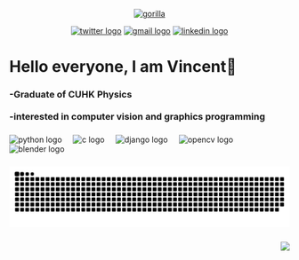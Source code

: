 

<div align="center">
  
  [![gorilla](https://github.com/user-attachments/assets/c4f65db9-d319-433b-a313-eb4316672dbe)](https://yeungpakming.github.io/)

  [<img src="https://img.shields.io/static/v1?message=Twitter&logo=twitter&label=&color=1DA1F2&logoColor=white&labelColor=&style=for-the-badge" height="35" alt="twitter logo">](https://x.com/yeungpakming)
  [<img src="https://img.shields.io/static/v1?message=Gmail&logo=gmail&label=&color=D14836&logoColor=white&labelColor=&style=for-the-badge" height="35" alt="gmail logo">](mailto:yeungpakming@gmail.com) 
  [<img src="https://img.shields.io/static/v1?message=LinkedIn&logo=linkedin&label=&color=0077B5&logoColor=white&labelColor=&style=for-the-badge" height="35" alt="linkedin logo">](https://www.linkedin.com/in/yeungpakming/)
</div>

###

<h1 align="left">Hello everyone, I am Vincent👋</h1>

###

<h3 align="left">-Graduate of CUHK Physics<br><br>-interested in computer vision and graphics programming</h3>

###

<div align="left">
  <img src="https://cdn.jsdelivr.net/gh/devicons/devicon/icons/python/python-original.svg" height="30" alt="python logo"  />
  <img width="12" />
  <img src="https://cdn.jsdelivr.net/gh/devicons/devicon/icons/c/c-original.svg" height="30" alt="c logo"  />
  <img width="12" />
  <img src="https://cdn.jsdelivr.net/gh/devicons/devicon/icons/django/django-plain.svg" height="30" alt="django logo"  />
  <img width="12" />
  <img src="https://cdn.jsdelivr.net/gh/devicons/devicon/icons/opencv/opencv-original.svg" height="30" alt="opencv logo"  />
  <img width="12" />
  <img src="https://cdn.jsdelivr.net/gh/devicons/devicon/icons/blender/blender-original.svg" height="30" alt="blender logo"  />
</div>

###

<img src="https://raw.githubusercontent.com/yeungpakming/yeungpakming/output/snake.svg" alt="Snake animation" />

###

<img align="right" height="150" src="https://cdn.lihkg.com/stickers/dog/itdog4.png"  />

###
